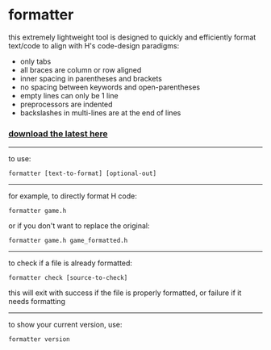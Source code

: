 # formatter

this extremely lightweight tool is designed to quickly and efficiently format text/code to align with H's code-design paradigms:
- only tabs
- all braces are column or row aligned
- inner spacing in parentheses and brackets
- no spacing between keywords and open-parentheses
- empty lines can only be 1 line
- preprocessors are indented
- backslashes in multi-lines are at the end of lines

### [download the latest here](https://github.com/H-language/formatter/releases/latest)

-------

to use:
```
formatter [text-to-format] [optional-out]
```

---
for example, to directly format H code:
```
formatter game.h
```
or if you don't want to replace the original:
```
formatter game.h game_formatted.h
```

---
to check if a file is already formatted:
```
formatter check [source-to-check]
```
this will exit with success if the file is properly formatted, or failure if it needs formatting

---
to show your current version, use:
```
formatter version
```

